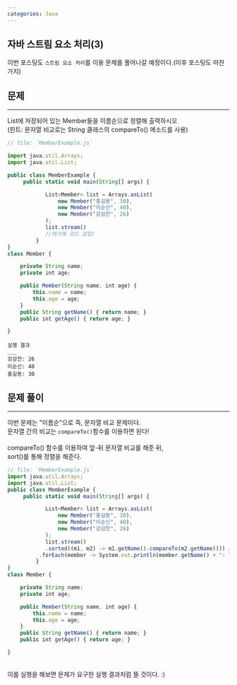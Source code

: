 ```yaml
---
categories: Java
---
```


## 자바 스트림 요소 처리(3)
  이번 포스팅도 `스트림 요소 처리`를 이용 문제를 풀어나갈 예정이다.(이후 포스팅도 마찬가지) <br>

  
  
## 문제
___
List에 저장되어 있는 Member들을 이름순으로 정렬해 출력하시오<br>
(힌트: 문자열 비교로는 String 클래스의 compareTo() 메소드를 사용)<br>
  
```js
// file: `MemberExample.js`

import java.util.Arrays;
import java.util.List;

public class MemberExample {
	 public static void main(String[] args) {

	        List<Member> list = Arrays.asList(
	            new Member("홍길동", 30),
	            new Member("이순신", 40),
	            new Member("강감찬", 26)
	        );
	        list.stream()
	        //여기에 코드 삽입!
	     }
}
class Member {

    private String name;
    private int age;

    public Member(String name, int age) {
        this.name = name;
        this.age = age;
    }
    public String getName() { return name; }
    public int getAge() { return age; }

}

```
```
실행 결과
___
강감찬: 26
이순신: 40
홍길동: 30
```
  
## 문제 풀이
  ___
  이번 문제는 "이름순"으로 즉, 문자열 비교 문제이다.<br>
  문자열 간의 비교는 `compareTo()`함수를 이용하면 된다!<br>
  <br>
  compareTo() 함수를 이용하여 앞-뒤 문자열 비교를 해준 뒤,<br>
  sort()를 통해 정렬을 해준다.<br>
  
```js
// file: `MemberExample.js`
import java.util.Arrays;
import java.util.List; 
public class MemberExample {
	 public static void main(String[] args) {

	        List<Member> list = Arrays.asList(
	            new Member("홍길동", 30),
	            new Member("이순신", 40),
	            new Member("강감찬", 26)
	        );
	        list.stream()
	        .sorted((m1, m2) -> m1.getName().compareTo(m2.getName())) // 이름으로 정렬
          .forEach(member -> System.out.println(member.getName() + ": " + member.getAge()));
	     }
}
class Member {

    private String name;
    private int age;

    public Member(String name, int age) {
        this.name = name;
        this.age = age;
    }
    public String getName() { return name; }
    public int getAge() { return age; }

}
```
  <br>
  이를 실행을 해보면 문제가 요구한 실행 결과처럼 뜰 것이다. :)
